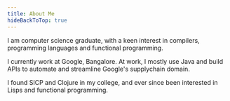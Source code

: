 ```yaml
---
title: About Me
hideBackToTop: true
---
```


I am computer science graduate, with a keen interest in compilers, programming languages and functional programming.

I currently work at Google, Bangalore. At work, I mostly use Java and build APIs to automate and streamline Google's supplychain domain.

I found SICP and Clojure in my college, and ever since been interested in Lisps and functional programming.
